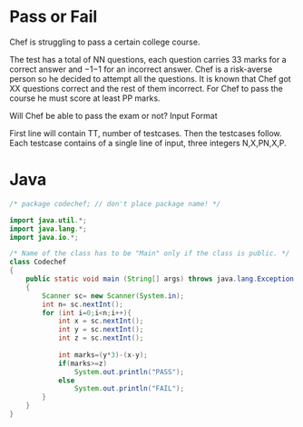 # Pass or Fail

Chef is struggling to pass a certain college course.

The test has a total of NN questions, each question carries 33 marks for a correct answer and −1−1 for an incorrect answer. Chef is a risk-averse person so he decided to attempt all the questions. It is known that Chef got XX questions correct and the rest of them incorrect. For Chef to pass the course he must score at least PP marks.

Will Chef be able to pass the exam or not? Input Format

First line will contain TT, number of testcases. Then the testcases follow.
Each testcase contains of a single line of input, three integers N,X,PN,X,P.

# Java
```java
/* package codechef; // don't place package name! */

import java.util.*;
import java.lang.*;
import java.io.*;

/* Name of the class has to be "Main" only if the class is public. */
class Codechef
{
	public static void main (String[] args) throws java.lang.Exception
	{
		Scanner sc= new Scanner(System.in);
		int n= sc.nextInt();
		for (int i=0;i<n;i++){
		    int x = sc.nextInt();
		    int y = sc.nextInt();
		    int z = sc.nextInt();
		    
		    int marks=(y*3)-(x-y);
		    if(marks>=z)
		        System.out.println("PASS");
		    else
		        System.out.println("FAIL");
		}
	}
}
```
